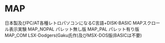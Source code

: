 # MAP
日本製及びPC/AT各種レトロパソコンになるC言語+DISK-BASIC MAPスクロール表示実験
MAP_NOPAL パレット無し版
MAP_PAL パレット有り版
MAP_COM LSX-Dodgers(Gaku氏作)及びMSX-DOS版(BASICは不要)
